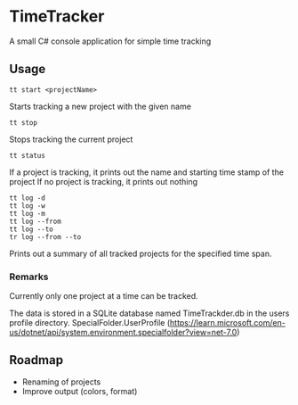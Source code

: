 # TimeTracker
A small C# console application for simple time tracking

## Usage
```
tt start <projectName>
```
Starts tracking a new project with the given name

```
tt stop
```
Stops tracking the current project

```
tt status
```
If a project is tracking, it prints out the name and starting time stamp of the project
If no project is tracking, it prints out nothing

```
tt log -d
tt log -w
tt log -m
tt log --from
tt log --to
tr log --from --to 
```
Prints out a summary of all tracked projects for the specified time span.

### Remarks
Currently only one project at a time can be tracked.

The data is stored in a SQLite database named TimeTrackder.db in the users profile directory.
SpecialFolder.UserProfile (https://learn.microsoft.com/en-us/dotnet/api/system.environment.specialfolder?view=net-7.0)

## Roadmap
- Renaming of projects
- Improve output (colors, format)
